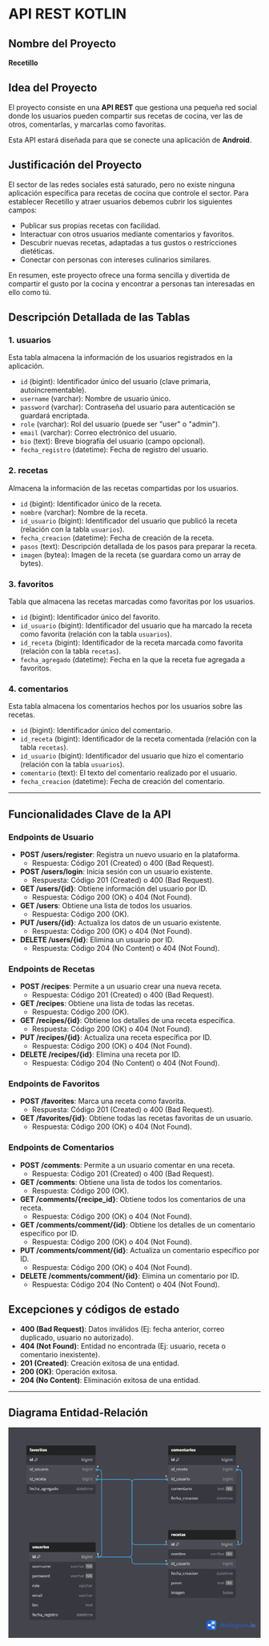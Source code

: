 # API REST KOTLIN

## Nombre del Proyecto
**Recetillo**

## Idea del Proyecto

El proyecto consiste en una **API REST** que gestiona una pequeña red social donde los usuarios pueden compartir sus recetas de cocina, ver las de otros, comentarlas, y marcarlas como favoritas.

Esta API estará diseñada para que se conecte una aplicación de **Android**.

## Justificación del Proyecto

El sector de las redes sociales está saturado, pero no existe ninguna aplicación específica para recetas de cocina que controle el sector. Para establecer Recetillo y atraer usuarios debemos cubrir los siguientes campos:

- Publicar sus propias recetas con facilidad.
- Interactuar con otros usuarios mediante comentarios y favoritos.
- Descubrir nuevas recetas, adaptadas a tus gustos o restricciones dietéticas.
- Conectar con personas con intereses culinarios similares.

En resumen, este proyecto ofrece una forma sencilla y divertida de compartir el gusto por la cocina y encontrar a personas tan interesadas en ello como tú.

## Descripción Detallada de las Tablas

### 1. **usuarios**
Esta tabla almacena la información de los usuarios registrados en la aplicación.

- `id` (bigint): Identificador único del usuario (clave primaria, autoincrementable).
- `username` (varchar): Nombre de usuario único.
- `password` (varchar): Contraseña del usuario para autenticación se guardará encriptada.
- `role` (varchar): Rol del usuario (puede ser "user" o "admin").
- `email` (varchar): Correo electrónico del usuario.
- `bio` (text): Breve biografía del usuario (campo opcional).
- `fecha_registro` (datetime): Fecha de registro del usuario.

### 2. **recetas**
Almacena la información de las recetas compartidas por los usuarios.

- `id` (bigint): Identificador único de la receta.
- `nombre` (varchar): Nombre de la receta.
- `id_usuario` (bigint): Identificador del usuario que publicó la receta (relación con la tabla `usuarios`).
- `fecha_creacion` (datetime): Fecha de creación de la receta.
- `pasos` (text): Descripción detallada de los pasos para preparar la receta.
- `imagen` (bytea): Imagen de la receta (se guardara como un array de bytes).

### 3. **favoritos**
Tabla que almacena las recetas marcadas como favoritas por los usuarios.

- `id` (bigint): Identificador único del favorito.
- `id_usuario` (bigint): Identificador del usuario que ha marcado la receta como favorita (relación con la tabla `usuarios`).
- `id_receta` (bigint): Identificador de la receta marcada como favorita (relación con la tabla `recetas`).
- `fecha_agregado` (datetime): Fecha en la que la receta fue agregada a favoritos.

### 4. **comentarios**
Esta tabla almacena los comentarios hechos por los usuarios sobre las recetas.

- `id` (bigint): Identificador único del comentario.
- `id_receta` (bigint): Identificador de la receta comentada (relación con la tabla `recetas`).
- `id_usuario` (bigint): Identificador del usuario que hizo el comentario (relación con la tabla `usuarios`).
- `comentario` (text): El texto del comentario realizado por el usuario.
- `fecha_creacion` (datetime): Fecha de creación del comentario.

---

## Funcionalidades Clave de la API

### Endpoints de Usuario
- **POST /users/register**: Registra un nuevo usuario en la plataforma.
  - Respuesta: Código 201 (Created) o 400 (Bad Request).
- **POST /users/login**: Inicia sesión con un usuario existente.
  - Respuesta: Código 201 (Created) o 400 (Bad Request).
- **GET /users/{id}**: Obtiene información del usuario por ID.
  - Respuesta: Código 200 (OK) o 404 (Not Found).
- **GET /users**: Obtiene una lista de todos los usuarios.
  - Respuesta: Código 200 (OK).
- **PUT /users/{id}**: Actualiza los datos de un usuario existente.
  - Respuesta: Código 200 (OK) o 404 (Not Found).
- **DELETE /users/{id}**: Elimina un usuario por ID.
  - Respuesta: Código 204 (No Content) o 404 (Not Found).

### Endpoints de Recetas
- **POST /recipes**: Permite a un usuario crear una nueva receta.
  - Respuesta: Código 201 (Created) o 400 (Bad Request).
- **GET /recipes**: Obtiene una lista de todas las recetas.
  - Respuesta: Código 200 (OK).
- **GET /recipes/{id}**: Obtiene los detalles de una receta específica.
  - Respuesta: Código 200 (OK) o 404 (Not Found).
- **PUT /recipes/{id}**: Actualiza una receta específica por ID.
  - Respuesta: Código 200 (OK) o 404 (Not Found).
- **DELETE /recipes/{id}**: Elimina una receta por ID.
  - Respuesta: Código 204 (No Content) o 404 (Not Found).

### Endpoints de Favoritos
- **POST /favorites**: Marca una receta como favorita.
  - Respuesta: Código 201 (Created) o 400 (Bad Request).
- **GET /favorites/{id}**: Obtiene todas las recetas favoritas de un usuario.
  - Respuesta: Código 200 (OK) o 404 (Not Found).

### Endpoints de Comentarios
- **POST /comments**: Permite a un usuario comentar en una receta.
  - Respuesta: Código 201 (Created) o 400 (Bad Request).
- **GET /comments**: Obtiene una lista de todos los comentarios.
  - Respuesta: Código 200 (OK).
- **GET /comments/{recipe_id}**: Obtiene todos los comentarios de una receta.
  - Respuesta: Código 200 (OK) o 404 (Not Found).
- **GET /comments/comment/{id}**: Obtiene los detalles de un comentario específico por ID.
  - Respuesta: Código 200 (OK) o 404 (Not Found).
- **PUT /comments/comment/{id}**: Actualiza un comentario específico por ID.
  - Respuesta: Código 200 (OK) o 404 (Not Found).
- **DELETE /comments/comment/{id}**: Elimina un comentario por ID.
  - Respuesta: Código 204 (No Content) o 404 (Not Found).

## Excepciones y códigos de estado
- **400 (Bad Request)**: Datos inválidos (Ej: fecha anterior, correo duplicado, usuario no autorizado).
- **404 (Not Found)**: Entidad no encontrada (Ej: usuario, receta o comentario inexistente).
- **201 (Created)**: Creación exitosa de una entidad.
- **200 (OK)**: Operación exitosa.
- **204 (No Content)**: Eliminación exitosa de una entidad.

---

## Diagrama Entidad-Relación

![My image](DiagramaER.png)
